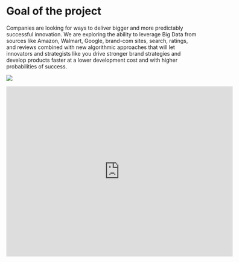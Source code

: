 # Goal of the project

Companies are looking for ways to deliver bigger and more predictably successful innovation.  We are exploring the ability to leverage Big Data from sources like Amazon, Walmart, Google, brand-com sites, search, ratings, and reviews combined with new algorithmic approaches that will let innovators and strategists like you drive stronger brand strategies and develop products faster at a lower development cost and with higher probabilities of success.

![](/innovation-demo.png)

<Bleed full>
<iframe 
        width="600" 
        height="450" 
        src="https://datastudio.google.com/embed/reporting/50a548df-9f78-4314-8f26-dccbb08f892b/page/6zXD" 
        frameborder="0" style="border:0" 
        allowfullscreen
        ></iframe>
</Bleed>

